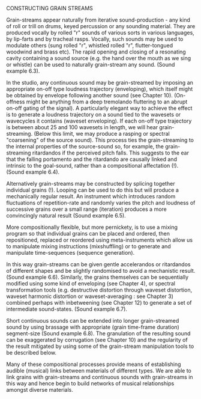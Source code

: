 <page id=56>
CONSTRUCTING GRAIN STREAMS

Grain-streams appear naturally from iterative sound-production - any kind of roll or trill on drums, keyed percussion or any sounding material. They are produced vocally by rolled "r" sounds of various sorts in various languages, by lip-farts and by tracheal rasps. Vocally, such sounds may be used to modulate others (sung rolled "r", whistled rolled "r", flutter-tongued woodwind and brass etc). The rapid opening and closing of a resonating cavity containing a sound source (e.g. the hand over the mouth as we sing or whistle) can be used to naturally grain-stream any sound. (Sound example 6.3).

In the studio, any continuous sound may be grain-streamed by imposing an appropriate on-off type loudness trajectory (enveloping), which itself might be obtained by envelope following another sound (see Chapter 10). (On-offness might be anything from a deep tremolando fluttering to an abrupt on-off gating of the signal). A particularly elegant way to achieve the effect is to generate a loudness trajectory on a sound tied to the wavesets or wavecycles it contains (waveset enveloping). If each on-off type trajectory is between about 25 and 100 wavesets in length, we will hear grain-streaming.  (Below this limit, we may produce a rasping or spectral "coarsening" of the source sound). This process ties the grain-streaming to the internal properties of the source-sound so, for example, the grain- streaming ritardandos if the perceived pitch falls. This suggests to the ear that the falling portamento and the ritardando are causally linked and intrinsic to the goal-sound, rather than a compositional affectation (!). (Sound example 6.4).

Alternatively grain-streams may be constructed by splicing together individual grains (!). Looping can be used to do this but will produce a mechanically regular result. An instrument which introduces random fluctuations of repetition-rate and randomly varies the pitch and loudness of successive grains over a small range (iteration) produces a more convincingly natural result (Sound example 6.5).

More compositionally flexible, but more pernickety, is to use a mixing program so that individual grains can be placed and ordered, then repositioned, replaced or reordered using meta-instruments which allow us to manipulate mixing instructions (mixshuffling) or to generate and manipulate time-sequences (sequence generation).

In this way grain-streams can be given gentle accelerandos or ritardandos of different shapes and be slightly randomised to avoid a mechanistic result. (Sound example 6.6). Similarly, the grains themselves can be sequentially modified using some kind of enveloping (see Chapter 4), or spectral transformation tools (e.g. destructive distortion through waveset distortion, waveset harmonic distortion or waveset-averaging : see Chapter 3) combined perhaps with inbetweening (see Chapter 12) to generate a set of intermediate sound-states. (Sound example 6.7).

Short continuous sounds can be extended into longer grain-streamed sound by using brassage with appropriate (grain time-frame duration) segment-size (Sound example 6.8). The granulation of the resulting sound can be exaggerated by corrugation (see Chapter 10) and the regularity of the result mitigated by using some of the grain-stream manipulation tools to be described below.

Many of these compositional processes provide means of establishing audible (musical) links between materials of different types. We are able to link grains with grain-streams and continuous sounds with grain-streams in this way and hence begin to build networks of musical relationships amongst diverse materials.
</page>

